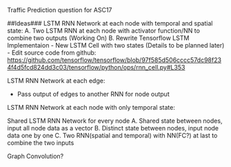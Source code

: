 Traffic Prediction question for ASC17

##Ideas###
LSTM RNN Network at each node with temporal and spatial state:
  A. Two LSTM RNN at each node with activator function/NN to combine two outputs (Working On)
  B. Rewrite Tensorflow LSTM Implementaion
    - New LSTM Cell with two states (Details to be planned later)
    - Edit source code from github:
      https://github.com/tensorflow/tensorflow/blob/97f585d506cccc57dc98f234f4d5fcd824dd3c03/tensorflow/python/ops/rnn_cell.py#L353

LSTM RNN Network at each edge:
  - Pass output of edges to another RNN for node output

LSTM RNN Network at each node with only temporal state:

Shared LSTM RNN Network for every node
  A. Shared state between nodes, input all node data as a vector
  B. Distinct state between nodes, input node data one by one
  C. Two RNN(spatial and temporal) with NN(FC?) at last to combine the two inputs

Graph Convolution?


